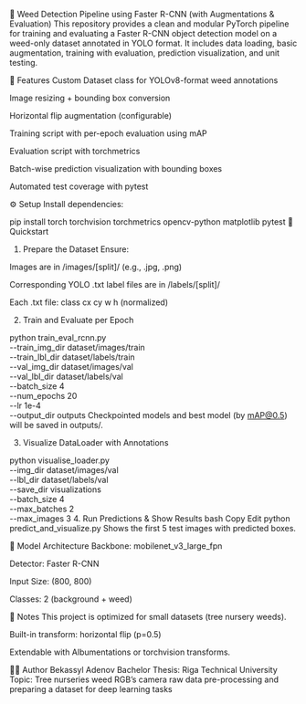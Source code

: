 🌱 Weed Detection Pipeline using Faster R-CNN (with Augmentations & Evaluation)
This repository provides a clean and modular PyTorch pipeline for training and evaluating a Faster R-CNN object detection model on a weed-only dataset annotated in YOLO format. It includes data loading, basic augmentation, training with evaluation, prediction visualization, and unit testing.

🧩 Features
Custom Dataset class for YOLOv8-format weed annotations

Image resizing + bounding box conversion

Horizontal flip augmentation (configurable)

Training script with per-epoch evaluation using mAP

Evaluation script with torchmetrics

Batch-wise prediction visualization with bounding boxes

Automated test coverage with pytest


⚙️ Setup
Install dependencies:

pip install torch torchvision torchmetrics opencv-python matplotlib pytest
🚀 Quickstart
1. Prepare the Dataset
Ensure:

Images are in /images/[split]/ (e.g., .jpg, .png)

Corresponding YOLO .txt label files are in /labels/[split]/

Each .txt file: class cx cy w h (normalized)

2. Train and Evaluate per Epoch

python train_eval_rcnn.py \
  --train_img_dir dataset/images/train \
  --train_lbl_dir dataset/labels/train \
  --val_img_dir dataset/images/val \
  --val_lbl_dir dataset/labels/val \
  --batch_size 4 \
  --num_epochs 20 \
  --lr 1e-4 \
  --output_dir outputs
Checkpointed models and best model (by mAP@0.5) will be saved in outputs/.

3. Visualize DataLoader with Annotations

python visualise_loader.py \
  --img_dir dataset/images/val \
  --lbl_dir dataset/labels/val \
  --save_dir visualizations \
  --batch_size 4 \
  --max_batches 2 \
  --max_images 3
4. Run Predictions & Show Results
bash
Copy
Edit
python predict_and_visualize.py
Shows the first 5 test images with predicted boxes.

🧠 Model Architecture
Backbone: mobilenet_v3_large_fpn

Detector: Faster R-CNN

Input Size: (800, 800)

Classes: 2 (background + weed)

📌 Notes
This project is optimized for small datasets (tree nursery weeds).

Built-in transform: horizontal flip (p=0.5)

Extendable with Albumentations or torchvision transforms.

👨‍🔬 Author
Bekassyl Adenov
Bachelor Thesis: Riga Technical University
Topic: Tree nurseries weed RGB’s camera raw data pre-processing and preparing a dataset for deep learning tasks
